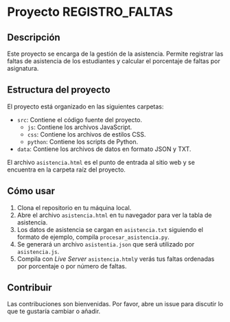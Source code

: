 # Proyecto REGISTRO_FALTAS

## Descripción

Este proyecto se encarga de la gestión de la asistencia. Permite registrar las faltas de asistencia de los estudiantes y calcular el porcentaje de faltas por asignatura.

## Estructura del proyecto

El proyecto está organizado en las siguientes carpetas:

- `src`: Contiene el código fuente del proyecto.
  - `js`: Contiene los archivos JavaScript.
  - `css`: Contiene los archivos de estilos CSS.
  - `python`: Contiene los scripts de Python.
- `data`: Contiene los archivos de datos en formato JSON y TXT.

El archivo `asistencia.html` es el punto de entrada al sitio web y se encuentra en la carpeta raíz del proyecto.

## Cómo usar

1. Clona el repositorio en tu máquina local.
2. Abre el archivo `asistencia.html` en tu navegador para ver la tabla de asistencia.
3. Los datos de asistencia se cargan en `asistencia.txt` siguiendo el formato de ejemplo, compila `procesar_asistencia.py`.
4. Se generará un archivo `asistentia.json` que será utilizado por `asistencia.js`.
5. Compila con *Live Server* `asistencia.html`y verás tus faltas ordenadas por porcentaje o por número de faltas.

## Contribuir

Las contribuciones son bienvenidas. Por favor, abre un issue para discutir lo que te gustaría cambiar o añadir.